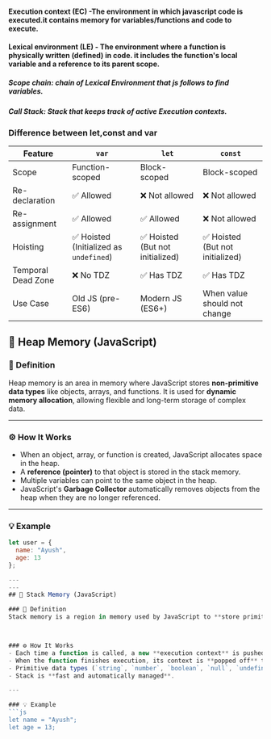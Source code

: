 #### Execution context (EC) -The environment in which javascript code is executed.it contains memory for variables/functions and code to execute.

#### Lexical environment (LE) - The environment where a function is physically written (defined) in code. it includes the function's local variable and a reference to its parent scope.

##### Scope chain: chain of Lexical Environment that js follows to find variables.
##### Call Stack: Stack that keeps track of active Execution contexts.

### Difference between let,const and var

| Feature              | `var`                                | `let`                                  | `const`                                |
|----------------------|--------------------------------------|----------------------------------------|----------------------------------------|
| Scope               | Function-scoped                      | Block-scoped                           | Block-scoped                           |
| Re-declaration      | ✅ Allowed                           | ❌ Not allowed                         | ❌ Not allowed                         |
| Re-assignment       | ✅ Allowed                           | ✅ Allowed                             | ❌ Not allowed                         |
| Hoisting            | ✅ Hoisted (Initialized as `undefined`) | ✅ Hoisted (But not initialized)      | ✅ Hoisted (But not initialized)      |
| Temporal Dead Zone  | ❌ No TDZ                            | ✅ Has TDZ                             | ✅ Has TDZ                             |
| Use Case            | Old JS (pre-ES6)                     | Modern JS (ES6+)                       | When value should not change           |

## 🧠 Heap Memory (JavaScript)

### 📌 Definition
Heap memory is an area in memory where JavaScript stores **non-primitive data types** like objects, arrays, and functions. It is used for **dynamic memory allocation**, allowing flexible and long-term storage of complex data.

---

### ⚙️ How It Works
- When an object, array, or function is created, JavaScript allocates space in the heap.
- A **reference (pointer)** to that object is stored in the stack memory.
- Multiple variables can point to the same object in the heap.
- JavaScript's **Garbage Collector** automatically removes objects from the heap when they are no longer referenced.

---

### 💡 Example
```js
let user = {
  name: "Ayush",
  age: 13
};

---
---
## 🧠 Stack Memory (JavaScript)

### 📌 Definition
Stack memory is a region in memory used by JavaScript to **store primitive values** (like numbers, strings, booleans) and references to heap objects. It follows the **LIFO (Last In, First Out)** principle and is used for managing function calls and execution contexts.



### ⚙️ How It Works
- Each time a function is called, a new **execution context** is pushed to the stack.
- When the function finishes execution, its context is **popped off** the stack.
- Primitive data types (`string`, `number`, `boolean`, `null`, `undefined`, `symbol`, `bigint`) are stored **directly in the stack**.
- Stack is **fast and automatically managed**.

---

### 💡 Example
```js
let name = "Ayush";
let age = 13;
